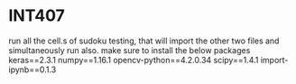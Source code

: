# INT407
run all the cell.s of sudoku testing, that will import the other two files and simultaneously run also.
make sure to install the below packages
keras==2.3.1
numpy==1.16.1
opencv-python==4.2.0.34
scipy==1.4.1
import-ipynb==0.1.3
